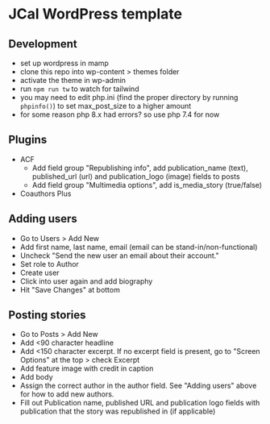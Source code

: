# JCal WordPress template

## Development
- set up wordpress in mamp
- clone this repo into wp-content > themes folder
- activate the theme in wp-admin
- run `npm run tw` to watch for tailwind
- you may need to edit php.ini (find the proper directory by running `phpinfo()`) to set max_post_size to a higher amount
- for some reason php 8.x had errors? so use php 7.4 for now

## Plugins
- ACF
    - Add field group "Republishing info", add publication_name (text), published_url (url) and publication_logo (image) fields to posts
    - Add field group "Multimedia options", add is_media_story (true/false)
- Coauthors Plus

## Adding users
- Go to Users > Add New
- Add first name, last name, email (email can be stand-in/non-functional)
- Uncheck "Send the new user an email about their account."
- Set role to Author
- Create user
- Click into user again and add biography
- Hit "Save Changes" at bottom

## Posting stories
- Go to Posts > Add New
- Add <90 character headline
- Add <150 character excerpt. If no excerpt field is present, go to "Screen Options" at the top > check Excerpt
- Add feature image with credit in caption
- Add body
- Assign the correct author in the author field. See "Adding users" above for how to add new authors.
- Fill out Publication name, published URL and publication logo fields with publication that the story was republished in (if applicable)
